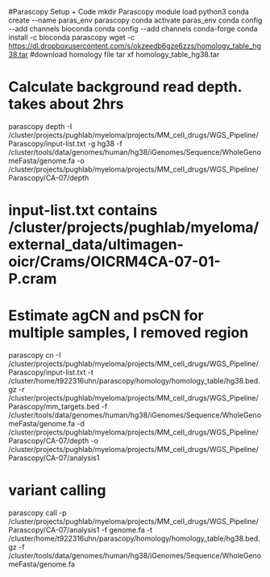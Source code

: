#Parascopy Setup + Code
mkdir Parascopy
module load python3
conda create --name paras_env parascopy
conda activate paras_env
conda config --add channels bioconda
conda config --add channels conda-forge
conda install -c bioconda parascopy
wget -c https://dl.dropboxusercontent.com/s/okzeedb6gze6zzs/homology_table_hg38.tar #download homology file
tar xf homology_table_hg38.tar
# Calculate background read depth. takes about 2hrs
parascopy depth -I /cluster/projects/pughlab/myeloma/projects/MM_cell_drugs/WGS_Pipeline/Parascopy/input-list.txt -g hg38 -f /cluster/tools/data/genomes/human/hg38/iGenomes/Sequence/WholeGenomeFasta/genome.fa -o /cluster/projects/pughlab/myeloma/projects/MM_cell_drugs/WGS_Pipeline/Parascopy/CA-07/depth
# input-list.txt contains /cluster/projects/pughlab/myeloma/external_data/ultimagen-oicr/Crams/OICRM4CA-07-01-P.cram
# Estimate agCN and psCN for multiple samples, I removed region
parascopy cn -I /cluster/projects/pughlab/myeloma/projects/MM_cell_drugs/WGS_Pipeline/Parascopy/input-list.txt -t /cluster/home/t922316uhn/parascopy/homology/homology_table/hg38.bed.gz -r /cluster/projects/pughlab/myeloma/projects/MM_cell_drugs/WGS_Pipeline/Parascopy/mm_targets.bed -f /cluster/tools/data/genomes/human/hg38/iGenomes/Sequence/WholeGenomeFasta/genome.fa  -d /cluster/projects/pughlab/myeloma/projects/MM_cell_drugs/WGS_Pipeline/Parascopy/CA-07/depth -o /cluster/projects/pughlab/myeloma/projects/MM_cell_drugs/WGS_Pipeline/Parascopy/CA-07/analysis1
# variant calling
parascopy call -p /cluster/projects/pughlab/myeloma/projects/MM_cell_drugs/WGS_Pipeline/Parascopy/CA-07/analysis1 -f genome.fa -t /cluster/home/t922316uhn/parascopy/homology/homology_table/hg38.bed.gz -f /cluster/tools/data/genomes/human/hg38/iGenomes/Sequence/WholeGenomeFasta/genome.fa

